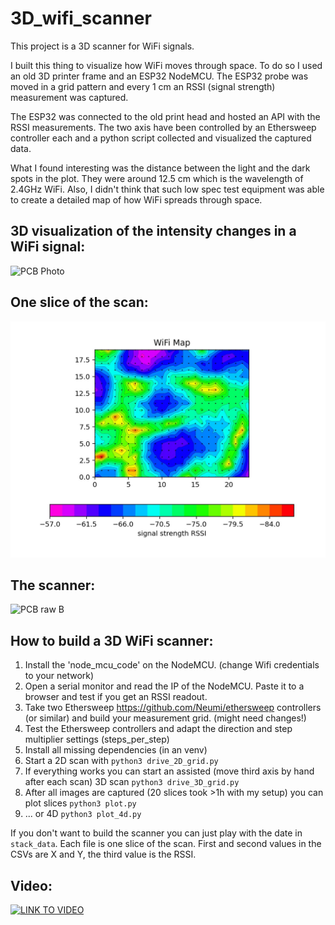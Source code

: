 # 3D_wifi_scanner
This project is a 3D scanner for WiFi signals.

I built this thing to visualize how WiFi moves through space. To do so I used an old 3D printer frame and an ESP32 NodeMCU. The ESP32 probe was moved in a grid pattern and every 1 cm an RSSI (signal strength) measurement was captured.

The ESP32 was connected to the old print head and hosted an API with the RSSI measurements. The two axis have been controlled by an Ethersweep controller each and a python script collected and visualized the captured data.

What I found interesting was the distance between the light and the dark spots in the plot. They were around 12.5 cm which is the wavelength of 2.4GHz WiFi. Also, I didn't think that such low spec test equipment was able to create a detailed map of how WiFi spreads through space.



## 3D visualization of the intensity changes in a WiFi signal:
![PCB Photo](/docu/animation.gif)
## One slice of the scan:
![PCB raw B](/docu/wifi_map.jpeg)
## The scanner:
![PCB raw B](/docu/machine.png)



## How to build a 3D WiFi scanner:
1. Install the 'node_mcu_code' on the NodeMCU. (change Wifi credentials to your network)
2. Open a serial monitor and read the IP of the NodeMCU. Paste it to a browser and test if you get an RSSI readout.
3. Take two Ethersweep https://github.com/Neumi/ethersweep controllers (or similar) and build your measurement grid. (might need changes!)
4. Test the Ethersweep controllers and adapt the direction and step multiplier settings (steps_per_step)
5. Install all missing dependencies (in an venv)
6. Start a 2D scan with ```python3 drive_2D_grid.py```
7. If everything works you can start an assisted (move third axis by hand after each scan) 3D scan ```python3 drive_3D_grid.py```
8. After all images are captured (20 slices took >1h with my setup) you can plot slices ```python3 plot.py```
9. ... or 4D ```python3 plot_4d.py```


If you don't want to build the scanner you can just play with the date in ```stack_data```. Each file is one slice of the scan. First and second values in the CSVs are X and Y, the third value is the RSSI.


## Video:
[![LINK TO VIDEO](https://img.youtube.com/vi/COI6knr9qPM/0.jpg)](https://www.youtube.com/watch?v=COI6knr9qPM)
